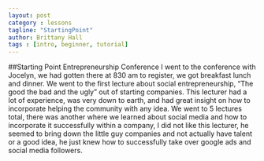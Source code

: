 ```yaml
---
layout: post
category : lessons
tagline: "StartingPoint"
author: Brittany Hall
tags : [intro, beginner, tutorial]
---
```

##Starting Point Entrepreneurship Conference
I went to the conference with Jocelyn, we had gotten there at 830 am to register, we got breakfast lunch and dinner. We went to the first lecture about social entrepreneurship, “The good the bad and the ugly” out of starting companies. This lecturer had a lot of experience, was very down to earth, and had great insight on how to incorporate helping the community with any idea. We went to 5 lectures total, there was another where we learned about social media and how to incorporate it successfully within a company, I did not like this lecturer, he seemed to bring down the little guy companies and not actually have talent or a good idea, he just knew how to successfully take over google ads and social media followers.